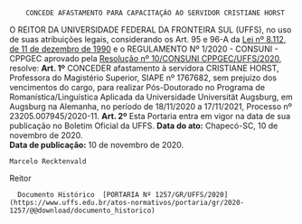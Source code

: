         CONCEDE AFASTAMENTO PARA CAPACITAÇÃO AO SERVIDOR CRISTIANE HORST  

 O REITOR DA UNIVERSIDADE FEDERAL DA FRONTEIRA SUL (UFFS), no uso de suas atribuições legais, considerando os Art. 95 e 96-A da [Lei nº 8.112, de 11 de dezembro de 1990](http://www.planalto.gov.br/ccivil_03/leis/l8112cons.htm) e o REGULAMENTO Nº 1/2020 - CONSUNI - CPPGEC aprovado pela [Resolução nº 10/CONSUNI CPPGEC/UFFS/2020](https://www.uffs.edu.br/atos-normativos/resolucao/consunicppgec/2020-0010), resolve:   **Art. 1º**  CONCEDER afastamento à servidora CRISTIANE HORST, Professora do Magistério Superior, SIAPE nº 1767682, sem prejuízo dos vencimentos do cargo, para realizar Pós-Doutorado no Programa de Romanística/Linguística Aplicada da Universidade Universität Augsburg, em Augsburg na Alemanha, no período de 18/11/2020 a 17/11/2021, Processo nº 23205.007945/2020-11.   **Art. 2º**  Esta Portaria entra em vigor na data de sua publicação no Boletim Oficial da UFFS.        **Data do ato:** Chapecó-SC, 10 de novembro de 2020.   
 **Data de publicação:**  10 de novembro de 2020. 

    Marcelo Recktenvald   
 Reitor 

      Documento Histórico  [PORTARIA Nº 1257/GR/UFFS/2020](https://www.uffs.edu.br/atos-normativos/portaria/gr/2020-1257/@@download/documento_historico)     
      